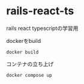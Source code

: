 # rails-react-ts
rails react typescriptの学習用


dockerをbuild
```
docker build
```

コンテナの立ち上げ
```
docker compose up
```
